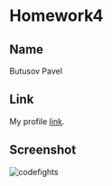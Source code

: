 # Homework4

## Name

Butusov Pavel


## Link

My profile [link](https://codefights.com/profile/sobolevn1/stats).


## Screenshot

![codefights](https://raw.githubusercontent.com/mos-polytech/2017/master/media/codefights.png)
